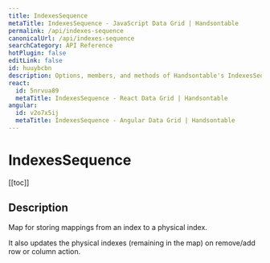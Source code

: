 ```yaml
---
title: IndexesSequence
metaTitle: IndexesSequence - JavaScript Data Grid | Handsontable
permalink: /api/indexes-sequence
canonicalUrl: /api/indexes-sequence
searchCategory: API Reference
hotPlugin: false
editLink: false
id: huuybcbn
description: Options, members, and methods of Handsontable's IndexesSequence API.
react:
  id: 5nrvua89
  metaTitle: IndexesSequence - React Data Grid | Handsontable
angular:
  id: v2o7x5ij
  metaTitle: IndexesSequence - Angular Data Grid | Handsontable
---
```


# IndexesSequence

[[toc]]

## Description

Map for storing mappings from an index to a physical index.

It also updates the physical indexes (remaining in the map) on remove/add row or column action.



